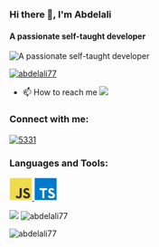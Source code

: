 ### Hi there 👋, I'm Abdelali
#### A passionate self-taught developer
![A passionate self-taught developer](https://media.tenor.com/JIS_KDKKsgYAAAAd/guaton-computadora.gif)


<p align="left"> <a href="https://github.com/ryo-ma/github-profile-trophy"><img src="https://github-profile-trophy.vercel.app/?username=abdelali77" alt="abdelali77" /></a> </p>

- 📫 How to reach me <a href="abdelalimahfoudi01@gmail.com"><img src="https://img.shields.io/badge/Gmail-D14836?style=for-the-badge&logo=gmail&logoColor=white" /></a>

<h3 align="left">Connect with me:</h3>
<p align="left">
<a href="https://discord.gg/3qPkgaKF" target="blank"><img align="center" src="https://raw.githubusercontent.com/rahuldkjain/github-profile-readme-generator/master/src/images/icons/Social/discord.svg" alt="5331" height="30" width="40" /></a>
</p>

<h3 align="left">Languages and Tools:</h3>
<p align="left"> <a href="https://developer.mozilla.org/en-US/docs/Web/JavaScript" target="_blank" rel="noreferrer"> <img src="https://raw.githubusercontent.com/devicons/devicon/master/icons/javascript/javascript-original.svg" alt="javascript" width="40" height="40"/> </a> <a href="https://www.typescriptlang.org/" target="_blank" rel="noreferrer"> <img src="https://raw.githubusercontent.com/devicons/devicon/master/icons/typescript/typescript-original.svg" alt="typescript" width="40" height="40"/> </a> </p>

<img align="left" src="https://github-readme-stats.vercel.app/api/top-langs/?username=abdelali77&langs_count=8&theme=dracula" />

&nbsp;<img align="center" src="https://github-readme-stats.vercel.app/api?username=abdelali77&show_icons=true&locale=en&theme=dracula" alt="abdelali77" />
 
<p align="left"> <img src="https://komarev.com/ghpvc/?username=abdelali77&label=Profile%20views&color=0e75b6&style=flat" alt="abdelali77" /> </p>
